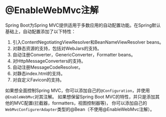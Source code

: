 @EnableWebMvc注解
==============================
Spring Boot为Spring MVC提供适用于多数应用的自动配置功能。在Spring默认基础上，自动配置添加了以下特性：

1. 引入ContentNegotiatingViewResolver和BeanNameViewResolver beans。
2. 对静态资源的支持，包括对WebJars的支持。
3. 自动注册Converter，GenericConverter，Formatter beans。
4. 对HttpMessageConverters的支持。
5. 自动注册MessageCodeResolver。
6. 对静态index.html的支持。
7. 对自定义Favicon的支持。

如果想全面控制Spring MVC，你可以添加自己的`@Configuration`，并使用`@EnableWebMvc`对其注解。
如果想保留Spring Boot MVC的特性，并只是添加其他的MVC配置(拦截器，formatters，视图控制器等)，
你可以添加自己的`WebMvcConfigurerAdapter`类型的@Bean（不使用@EnableWebMvc注解）。
